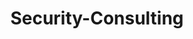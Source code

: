 ---
layout: list
title: Security-Consulting
slug: security-consulting
description: >
  보안 컨설팅, 클라우드 보안 컨설팅
sitemap: false
order: 3
---